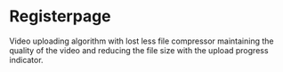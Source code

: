 # Registerpage

Video uploading algorithm with lost less file compressor maintaining the quality of the video and reducing the file size with the upload progress indicator.
